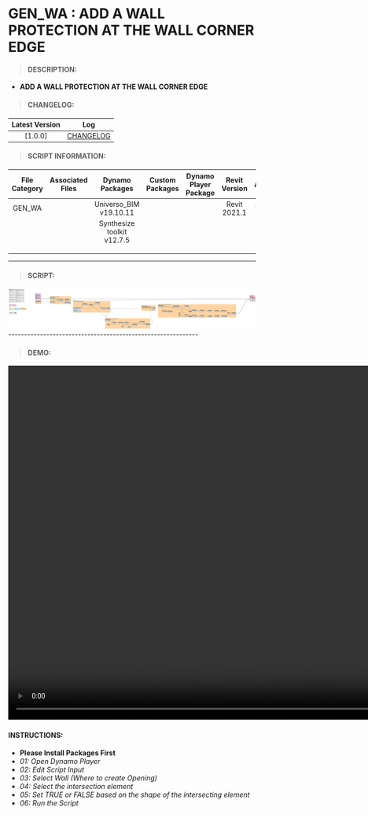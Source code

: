 # GEN_WA : ADD A WALL PROTECTION AT THE WALL CORNER EDGE

> #### DESCRIPTION: 
- **ADD A WALL PROTECTION AT THE WALL CORNER EDGE**

> #### CHANGELOG:

| Latest Version | Log |
| :-------: | :----: | 
|[1.0.0] | [CHANGELOG](/_scripts/_general/WALLS/changelog/GEN_WA_WallProtection_Corner_ByEdge.md) |

> #### SCRIPT INFORMATION: 

| File Category | Associated Files | Dynamo Packages | Custom Packages | Dynamo Player Package | Revit Version | Author | Reviewed By | File Name & Location | 
| :-------: | :----: | :---: | :---: | :---: | :---: | :---: | :---: | :--: |
| GEN_WA |  | Universo_BIM v19.10.11 | | | Revit 2021.1 | Abjeet Singh | | GEN_WA_CreateWallOpening |
|        |  | Synthesize toolkit v12.7.5 | | |              |              | | (https://bimcapcom.sharepoint.com/:u:/s/BCP-Main/Ec77nWJyyqlPjUC2aEoda5MB88br2LMyKn_CLiesCnw7hg?e=7KEcNF) |
|        |  | | | |              |              | | |
|        |  | | | |
|        |  |  | | |
------------------------------------------------------------
> #### SCRIPT: 

<img src="./_scripts/_general/WALLS/images/GEN_WA_CreateWallOpening.png">
------------------------------------------------------------

> #### DEMO: 

<video width="1280" height="720" controls>
 <source src="./_scripts/_general/WALLS/demo/GEN_WA_CreateWallOpening.mp4" type="video/mp4">
</video>

#### INSTRUCTIONS: 
- **Please Install Packages First**
- *01: Open Dynamo Player*
- *02: Edit Script Input*
- *03: Select Wall (Where to create Opening)*
- *04: Select the intersection element*
- *05: Set TRUE or FALSE based on the shape of the intersecting element*
- *06: Run the Script*